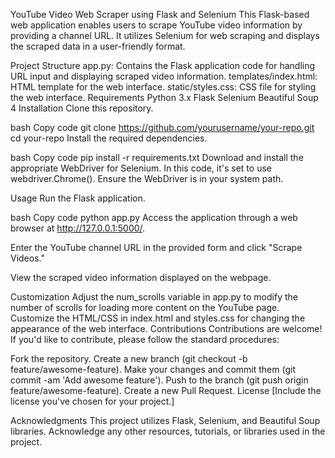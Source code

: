 YouTube Video Web Scraper using Flask and Selenium
This Flask-based web application enables users to scrape YouTube video information by providing a channel URL. It utilizes Selenium for web scraping and displays the scraped data in a user-friendly format.

Project Structure
app.py: Contains the Flask application code for handling URL input and displaying scraped video information.
templates/index.html: HTML template for the web interface.
static/styles.css: CSS file for styling the web interface.
Requirements
Python 3.x
Flask
Selenium
Beautiful Soup 4
Installation
Clone this repository.

bash
Copy code
git clone https://github.com/yourusername/your-repo.git
cd your-repo
Install the required dependencies.

bash
Copy code
pip install -r requirements.txt
Download and install the appropriate WebDriver for Selenium. In this code, it's set to use webdriver.Chrome(). Ensure the WebDriver is in your system path.

Usage
Run the Flask application.

bash
Copy code
python app.py
Access the application through a web browser at http://127.0.0.1:5000/.

Enter the YouTube channel URL in the provided form and click "Scrape Videos."

View the scraped video information displayed on the webpage.

Customization
Adjust the num_scrolls variable in app.py to modify the number of scrolls for loading more content on the YouTube page.
Customize the HTML/CSS in index.html and styles.css for changing the appearance of the web interface.
Contributions
Contributions are welcome! If you'd like to contribute, please follow the standard procedures:

Fork the repository.
Create a new branch (git checkout -b feature/awesome-feature).
Make your changes and commit them (git commit -am 'Add awesome feature').
Push to the branch (git push origin feature/awesome-feature).
Create a new Pull Request.
License
[Include the license you've chosen for your project.]

Acknowledgments
This project utilizes Flask, Selenium, and Beautiful Soup libraries.
Acknowledge any other resources, tutorials, or libraries used in the project.
